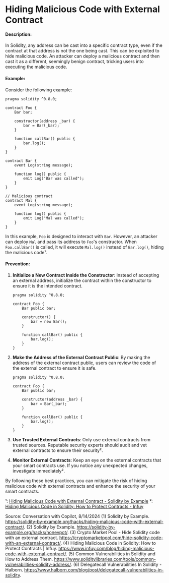 # Hiding Malicious Code with External Contract

#### Description:
In Solidity, any address can be cast into a specific contract type, even if the contract at that address is not the one being cast. This can be exploited to hide malicious code. An attacker can deploy a malicious contract and then cast it as a different, seemingly benign contract, tricking users into executing the malicious code.

#### Example:
Consider the following example:

```solidity
pragma solidity ^0.8.0;

contract Foo {
    Bar bar;

    constructor(address _bar) {
        bar = Bar(_bar);
    }

    function callBar() public {
        bar.log();
    }
}

contract Bar {
    event Log(string message);

    function log() public {
        emit Log("Bar was called");
    }
}

// Malicious contract
contract Mal {
    event Log(string message);

    function log() public {
        emit Log("Mal was called");
    }
}
```

In this example, `Foo` is designed to interact with `Bar`. However, an attacker can deploy `Mal` and pass its address to `Foo`'s constructor. When `Foo.callBar()` is called, it will execute `Mal.log()` instead of `Bar.log()`, hiding the malicious code¹.

#### Prevention:
1. **Initialize a New Contract Inside the Constructor**: Instead of accepting an external address, initialize the contract within the constructor to ensure it is the intended contract.
   ```solidity
   pragma solidity ^0.8.0;

   contract Foo {
       Bar public bar;

       constructor() {
           bar = new Bar();
       }

       function callBar() public {
           bar.log();
       }
   }
   ```

2. **Make the Address of the External Contract Public**: By making the address of the external contract public, users can review the code of the external contract to ensure it is safe.
   ```solidity
   pragma solidity ^0.8.0;

   contract Foo {
       Bar public bar;

       constructor(address _bar) {
           bar = Bar(_bar);
       }

       function callBar() public {
           bar.log();
       }
   }
   ```

3. **Use Trusted External Contracts**: Only use external contracts from trusted sources. Reputable security experts should audit and vet external contracts to ensure their security².

4. **Monitor External Contracts**: Keep an eye on the external contracts that your smart contracts use. If you notice any unexpected changes, investigate immediately².

By following these best practices, you can mitigate the risk of hiding malicious code with external contracts and enhance the security of your smart contracts.



¹: [Hiding Malicious Code with External Contract - Solidity by Example](https://solidity-by-example.org/hacks/hiding-malicious-code-with-external-contract/)
²: [Hiding Malicious Code in Solidity: How to Protect Contracts - Infuy](https://www.infuy.com/blog/hiding-malicious-code-with-external-contract/)

Source: Conversation with Copilot, 8/14/2024
(1) Solidity by Example. https://solidity-by-example.org/hacks/hiding-malicious-code-with-external-contract/.
(2) Solidity by Example. https://solidity-by-example.org/hacks/honeypot/.
(3) Crypto Market Pool - Hide Solidity code with an external contract. https://cryptomarketpool.com/hide-solidity-code-with-an-external-contract/.
(4) Hiding Malicious Code in Solidity: How to Protect Contracts | Infuy. https://www.infuy.com/blog/hiding-malicious-code-with-external-contract/.
(5) Common Vulnerabilities in Solidity and How to Address Them. https://www.soliditylibraries.com/tools/common-vulnerabilities-solidity-address/.
(6) Delegatecall Vulnerabilities In Solidity - Halborn. https://www.halborn.com/blog/post/delegatecall-vulnerabilities-in-solidity.